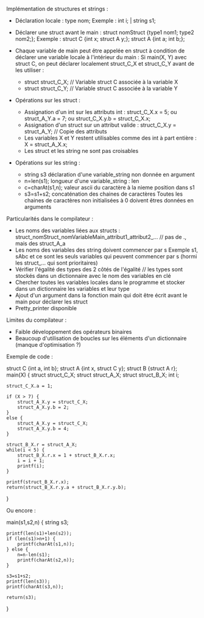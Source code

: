 Implémentation de structures et strings :

- Déclaration locale :
  type nom; 
  Exemple : int i; | string s1;

- Déclarer une struct avant le main :
  struct nomStruct {type1 nom1; type2 nom2;};
  Exemple : struct C {int x; struct A y;}; struct A {int a; int b;};

- Chaque variable de main peut être appelée en struct à condition de déclarer une variable locale à l'intérieur du main :
  Si main(X, Y) avec struct C, on peut déclarer localement struct_C_X et struct_C_Y avant de les utiliser :
  - struct struct_C_X; // Variable struct C associée à la variable X
  - struct struct_C_Y; // Variable struct C associée à la variable Y

- Opérations sur les struct :
  - Assignation d'un int sur les attributs int : struct_C_X.x = 5; ou struct_A_Y.a = 7; ou struct_C_X.y.b = struct_C_X.x;
  - Assignation d'un struct sur un attribut valide : struct_C_X.y = struct_A_Y; // Copie des attributs
  - Les variables X et Y restent utilisables comme des int à part entière : X = struct_A_X.x;
  - Les struct et les string ne sont pas croisables

- Opérations sur les string :
  - string s3           déclaration d'une variable_string non donnée en argument
  - n=len(s1);          longueur d'une variable_string : len
  - c=charAt(s1,n);     valeur ascii du caractère à la nieme position dans s1
  - s3=s1+s2;           concaténation des chaines de caractères
  Toutes les chaines de caractères non initialisées à 0 doivent êtres données en arguments

Particularités dans le compilateur :

- Les noms des variables liées aux structs : struct_nomStruct_nomVariableMain_attribut1_attribut2_... // pas de ., mais des struct_A_a
- Les noms des variables des string doivent commencer par s Exemple s1, sAbc et ce sont les seuls variables qui peuvent commencer par s (hormi les struct_... qui sont prioritaires)
- Vérifier l'égalité des types des 2 côtés de l'égalité // les types sont stockés dans un dictionnaire avec le nom des variables en clé
- Chercher toutes les variables locales dans le programme et stocker dans un dictionnaire les variables et leur type
- Ajout d'un argument dans la fonction main qui doit être écrit avant le main pour déclarer les struct
- Pretty_printer disponible

Limites du compilateur : 

- Faible développement des opérateurs binaires
- Beaucoup d'utilisation de boucles sur les éléments d'un dictionnaire (manque d'optimisation ?)


Exemple de code : 

struct C {int a, int b};
struct A {int x, struct C y};
struct B {struct A r};
main(X) {
    struct struct_C_X;
    struct struct_A_X;
    struct struct_B_X;
    int i;

    struct_C_X.a = 1;

    if (X > 7) {
        struct_A_X.y = struct_C_X;
        struct_A_X.y.b = 2;
    }
    else {
        struct_A_X.y = struct_C_X;
        struct_A_X.y.b = 4;
    }

    struct_B_X.r = struct_A_X;
    while(i < 5) {
        struct_B_X.r.x = 1 + struct_B_X.r.x;
        i = i + 1;
        printf(i);
    }

    printf(struct_B_X.r.x);
    return(struct_B_X.r.y.a + struct_B_X.r.y.b); 
}

Ou encore :

main(s1,s2,n) {
    string s3;

    printf(len(s1)+len(s2));
    if (len(s1)>n+1) {
        printf(charAt(s1,n));
    } else {
        n=n-len(s1);
        printf(charAt(s2,n));
    }

    s3=s1+s2;
    printf(len(s3));
    printf(charAt(s3,n));

    return(s3);
}